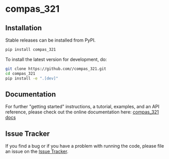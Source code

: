 # compas_321



## Installation

Stable releases can be installed from PyPI.

```bash
pip install compas_321
```

To install the latest version for development, do:

```bash
git clone https://github.com//compas_321.git
cd compas_321
pip install -e ".[dev]"
```

## Documentation

For further "getting started" instructions, a tutorial, examples, and an API reference,
please check out the online documentation here: [compas_321 docs](https://.github.io/compas_321)

## Issue Tracker

If you find a bug or if you have a problem with running the code, please file an issue on the [Issue Tracker](https://github.com//compas_321/issues).

